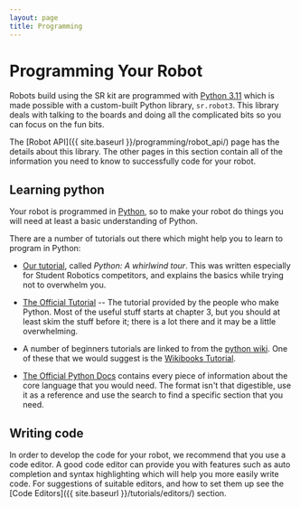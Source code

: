 ```yaml
---
layout: page
title: Programming
---
```


# Programming Your Robot

Robots build using the SR kit are programmed with [Python 3.11](https://www.python.org) which is made possible with a custom-built Python library, `sr.robot3`.
This library deals with talking to the boards and doing all the complicated bits so you can focus on the fun bits.

The [Robot API]({{ site.baseurl }}/programming/robot_api/) page has the details about this library.
The other pages in this section contain all of the information you need to know to successfully code for your robot.


## Learning python

Your robot is programmed in [Python](https://www.python.org), so to make your robot do things you will need at least a basic understanding of Python.

There are a number of tutorials out there which might help you to learn to program in Python:

* [Our tutorial](/docs/tutorials/python), called _Python: A whirlwind tour_.
    This was written especially for Student Robotics competitors, and explains the basics while trying not to overwhelm you.

* [The Official Tutorial](https://docs.python.org/3.10/tutorial/) -- The tutorial provided by the people who make Python.
    Most of the useful stuff starts at chapter 3, but you should at least skim the stuff before it; there is a lot there and it may be a little overwhelming.

* A number of beginners tutorials are linked to from the [python wiki](https://wiki.python.org/moin/BeginnersGuide/NonProgrammers).
    One of these that we would suggest is the [Wikibooks Tutorial](https://en.wikibooks.org/wiki/Non-Programmer%27s_Tutorial_for_Python_3).

* [The Official Python Docs](https://docs.python.org/3.11/) contains every piece of information about the core language that you would need.
    The format isn't that digestible, use it as a reference and use the search to find a specific section that you need.


## Writing code

In order to develop the code for your robot, we recommend that you use a code editor.
A good code editor can provide you with features such as auto completion and syntax highlighting which will help you more easily write code.
For suggestions of suitable editors, and how to set them up see the [Code Editors]({{ site.baseurl }}/tutorials/editors/) section.
